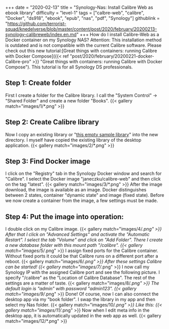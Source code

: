 +++
date = "2020-02-13"
title = "Synology-Nas: Install Calibre Web as ebook library"
difficulty = "level-1"
tags = ["calbre-web", "calibre", "Docker", "ds918", "ebook", "epub", "nas", "pdf", "Synology"]
githublink = "https://github.com/terrorist-squad/knedelverse/blob/master/content/post/2020/february/20200213-synology-calibreweb/index.en.md"
+++
How do I install Calibre-Web as a Docker container on my Synology NAS? Attention: This installation method is outdated and is not compatible with the current Calibre software. Please check out this new tutorial:[Great things with containers: running Calibre with Docker Compose]({{< ref "post/2020/february/20200221-docker-Calibre-pro" >}} "Great things with containers: running Calibre with Docker Compose"). This tutorial is for all Synology DS professionals.
## Step 1: Create folder
First I create a folder for the Calibre library.  I call the "System Control" -> "Shared Folder" and create a new folder "Books".
{{< gallery match="images/1/*.png" >}}

##  Step 2: Create Calibre library
Now I copy an existing library or "[this empty sample library](https://drive.google.com/file/d/1zfeU7Jh3FO_jFlWSuZcZQfQOGD0NvXBm/view)" into the new directory. I myself have copied the existing library of the desktop application.
{{< gallery match="images/2/*.png" >}}

## Step 3: Find Docker image
I click on the "Registry" tab in the Synology Docker window and search for "Calibre". I select the Docker image "janeczku/calibre-web" and then click on the tag "latest".
{{< gallery match="images/3/*.png" >}}
After the image download, the image is available as an image. Docker distinguishes between 2 states, container "dynamic state" and image (fixed state). Before we now create a container from the image, a few settings must be made.
## Step 4: Put the image into operation:
I double click on my Calibre image.
{{< gallery match="images/4/*.png" >}}
After that I click on "Advanced Settings" and activate the "Automatic Restart". I select the tab "Volume" and click on "Add Folder". There I create a new database folder with this mount path "/calibre".
{{< gallery match="images/5/*.png" >}}
I assign fixed ports for the Calibre container. Without fixed ports it could be that Calibre runs on a different port after a reboot.
{{< gallery match="images/6/*.png" >}}
After these settings Calibre can be started!
{{< gallery match="images/7/*.png" >}}
I now call my Synology IP with the assigned Calibre port and see the following picture. I specify "/calibre" as the "Location of Calibre Database". The rest of the settings are a matter of taste.
{{< gallery match="images/8/*.png" >}}
The default login is "admin" with password "admin123".
{{< gallery match="images/9/*.png" >}}
Done! Of course, now I can also connect the desktop app via my "book folder". I swap the library in my app and then select my Nas folder.
{{< gallery match="images/10/*.png" >}}
Like this:
{{< gallery match="images/11/*.png" >}}
Now when I edit meta info in the desktop app, it is automatically updated in the web app as well.
{{< gallery match="images/12/*.png" >}}
